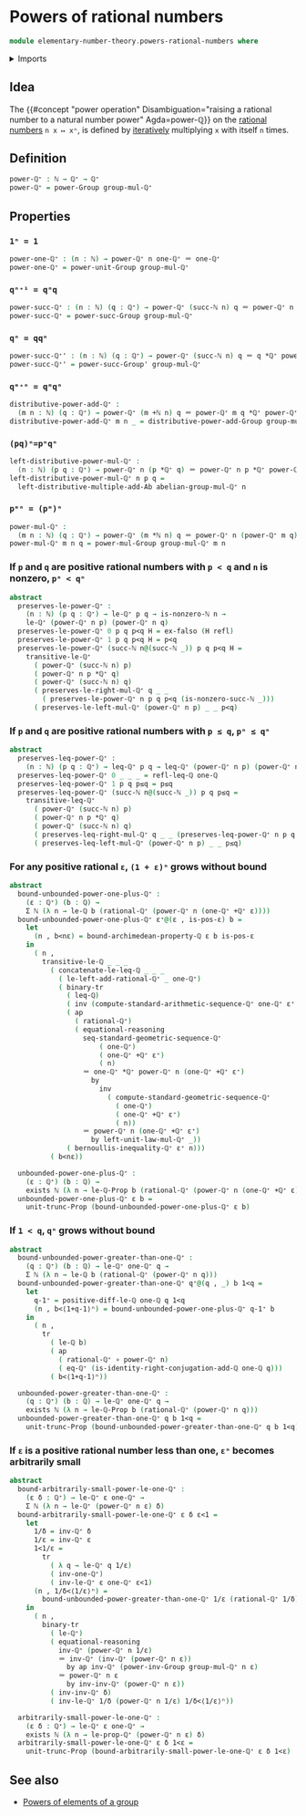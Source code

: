 # Powers of rational numbers

```agda
module elementary-number-theory.powers-rational-numbers where
```

<details><summary>Imports</summary>

```agda
open import elementary-number-theory.multiplicative-monoid-of-rational-numbers
open import group-theory.powers-of-elements-monoids
open import foundation.identity-types
```

</details>

## Idea

The
{{#concept "power operation" Disambiguation="raising a rational number to a natural number power" Agda=power-ℚ}}
on the [rational numbers](elementary-number-theory.rational-numbers.md)
`n x ↦ xⁿ`, is defined by [iteratively](foundation.iterating-functions.md)
multiplying `x` with itself `n` times.

## Definition

```agda
power-ℚ⁺ : ℕ → ℚ⁺ → ℚ⁺
power-ℚ⁺ = power-Group group-mul-ℚ⁺
```

## Properties

### `1ⁿ = 1`

```agda
power-one-ℚ⁺ : (n : ℕ) → power-ℚ⁺ n one-ℚ⁺ ＝ one-ℚ⁺
power-one-ℚ⁺ = power-unit-Group group-mul-ℚ⁺
```

### `qⁿ⁺¹ = qⁿq`

```agda
power-succ-ℚ⁺ : (n : ℕ) (q : ℚ⁺) → power-ℚ⁺ (succ-ℕ n) q ＝ power-ℚ⁺ n q *ℚ⁺ q
power-succ-ℚ⁺ = power-succ-Group group-mul-ℚ⁺
```

### `qⁿ = qqⁿ`

```agda
power-succ-ℚ⁺' : (n : ℕ) (q : ℚ⁺) → power-ℚ⁺ (succ-ℕ n) q ＝ q *ℚ⁺ power-ℚ⁺ n q
power-succ-ℚ⁺' = power-succ-Group' group-mul-ℚ⁺
```

### `qᵐ⁺ⁿ = qᵐqⁿ`

```agda
distributive-power-add-ℚ⁺ :
  (m n : ℕ) (q : ℚ⁺) → power-ℚ⁺ (m +ℕ n) q ＝ power-ℚ⁺ m q *ℚ⁺ power-ℚ⁺ n q
distributive-power-add-ℚ⁺ m n _ = distributive-power-add-Group group-mul-ℚ⁺ m n
```

### `(pq)ⁿ=pⁿqⁿ`

```agda
left-distributive-power-mul-ℚ⁺ :
  (n : ℕ) (p q : ℚ⁺) → power-ℚ⁺ n (p *ℚ⁺ q) ＝ power-ℚ⁺ n p *ℚ⁺ power-ℚ⁺ n q
left-distributive-power-mul-ℚ⁺ n p q =
  left-distributive-multiple-add-Ab abelian-group-mul-ℚ⁺ n
```

### `pᵐⁿ = (pᵐ)ⁿ`

```agda
power-mul-ℚ⁺ :
  (m n : ℕ) (q : ℚ⁺) → power-ℚ⁺ (m *ℕ n) q ＝ power-ℚ⁺ n (power-ℚ⁺ m q)
power-mul-ℚ⁺ m n q = power-mul-Group group-mul-ℚ⁺ m n
```

### If `p` and `q` are positive rational numbers with `p < q` and `n` is nonzero, `pⁿ < qⁿ`

```agda
abstract
  preserves-le-power-ℚ⁺ :
    (n : ℕ) (p q : ℚ⁺) → le-ℚ⁺ p q → is-nonzero-ℕ n →
    le-ℚ⁺ (power-ℚ⁺ n p) (power-ℚ⁺ n q)
  preserves-le-power-ℚ⁺ 0 p q p<q H = ex-falso (H refl)
  preserves-le-power-ℚ⁺ 1 p q p<q H = p<q
  preserves-le-power-ℚ⁺ (succ-ℕ n@(succ-ℕ _)) p q p<q H =
    transitive-le-ℚ⁺
      ( power-ℚ⁺ (succ-ℕ n) p)
      ( power-ℚ⁺ n p *ℚ⁺ q)
      ( power-ℚ⁺ (succ-ℕ n) q)
      ( preserves-le-right-mul-ℚ⁺ q _ _
        ( preserves-le-power-ℚ⁺ n p q p<q (is-nonzero-succ-ℕ _)))
      ( preserves-le-left-mul-ℚ⁺ (power-ℚ⁺ n p) _ _ p<q)
```

### If `p` and `q` are positive rational numbers with `p ≤ q`, `pⁿ ≤ qⁿ`

```agda
abstract
  preserves-leq-power-ℚ⁺ :
    (n : ℕ) (p q : ℚ⁺) → leq-ℚ⁺ p q → leq-ℚ⁺ (power-ℚ⁺ n p) (power-ℚ⁺ n q)
  preserves-leq-power-ℚ⁺ 0 _ _ _ = refl-leq-ℚ one-ℚ
  preserves-leq-power-ℚ⁺ 1 p q p≤q = p≤q
  preserves-leq-power-ℚ⁺ (succ-ℕ n@(succ-ℕ _)) p q p≤q =
    transitive-leq-ℚ⁺
      ( power-ℚ⁺ (succ-ℕ n) p)
      ( power-ℚ⁺ n p *ℚ⁺ q)
      ( power-ℚ⁺ (succ-ℕ n) q)
      ( preserves-leq-right-mul-ℚ⁺ q _ _ (preserves-leq-power-ℚ⁺ n p q p≤q))
      ( preserves-leq-left-mul-ℚ⁺ (power-ℚ⁺ n p) _ _ p≤q)
```

### For any positive rational `ε`, `(1 + ε)ⁿ` grows without bound

```agda
abstract
  bound-unbounded-power-one-plus-ℚ⁺ :
    (ε : ℚ⁺) (b : ℚ) →
    Σ ℕ (λ n → le-ℚ b (rational-ℚ⁺ (power-ℚ⁺ n (one-ℚ⁺ +ℚ⁺ ε))))
  bound-unbounded-power-one-plus-ℚ⁺ ε⁺@(ε , is-pos-ε) b =
    let
      (n , b<nε) = bound-archimedean-property-ℚ ε b is-pos-ε
    in
      ( n ,
        transitive-le-ℚ _ _ _
          ( concatenate-le-leq-ℚ _ _ _
            ( le-left-add-rational-ℚ⁺ _ one-ℚ⁺)
            ( binary-tr
              ( leq-ℚ)
              ( inv (compute-standard-arithmetic-sequence-ℚ⁺ one-ℚ⁺ ε⁺ n))
              ( ap
                ( rational-ℚ⁺)
                ( equational-reasoning
                  seq-standard-geometric-sequence-ℚ⁺
                      ( one-ℚ⁺)
                      ( one-ℚ⁺ +ℚ⁺ ε⁺)
                      ( n)
                  ＝ one-ℚ⁺ *ℚ⁺ power-ℚ⁺ n (one-ℚ⁺ +ℚ⁺ ε⁺)
                    by
                      inv
                        ( compute-standard-geometric-sequence-ℚ⁺
                          ( one-ℚ⁺)
                          ( one-ℚ⁺ +ℚ⁺ ε⁺)
                          ( n))
                  ＝ power-ℚ⁺ n (one-ℚ⁺ +ℚ⁺ ε⁺)
                    by left-unit-law-mul-ℚ⁺ _))
              ( bernoullis-inequality-ℚ⁺ ε⁺ n)))
          ( b<nε))

  unbounded-power-one-plus-ℚ⁺ :
    (ε : ℚ⁺) (b : ℚ) →
    exists ℕ (λ n → le-ℚ-Prop b (rational-ℚ⁺ (power-ℚ⁺ n (one-ℚ⁺ +ℚ⁺ ε))))
  unbounded-power-one-plus-ℚ⁺ ε b =
    unit-trunc-Prop (bound-unbounded-power-one-plus-ℚ⁺ ε b)
```

### If `1 < q`, `qⁿ` grows without bound

```agda
abstract
  bound-unbounded-power-greater-than-one-ℚ⁺ :
    (q : ℚ⁺) (b : ℚ) → le-ℚ⁺ one-ℚ⁺ q →
    Σ ℕ (λ n → le-ℚ b (rational-ℚ⁺ (power-ℚ⁺ n q)))
  bound-unbounded-power-greater-than-one-ℚ⁺ q⁺@(q , _) b 1<q =
    let
      q-1⁺ = positive-diff-le-ℚ one-ℚ q 1<q
      (n , b<⟨1+q-1⟩ⁿ) = bound-unbounded-power-one-plus-ℚ⁺ q-1⁺ b
    in
      ( n ,
        tr
          ( le-ℚ b)
          ( ap
            ( rational-ℚ⁺ ∘ power-ℚ⁺ n)
            ( eq-ℚ⁺ (is-identity-right-conjugation-add-ℚ one-ℚ q)))
          ( b<⟨1+q-1⟩ⁿ))

  unbounded-power-greater-than-one-ℚ⁺ :
    (q : ℚ⁺) (b : ℚ) → le-ℚ⁺ one-ℚ⁺ q →
    exists ℕ (λ n → le-ℚ-Prop b (rational-ℚ⁺ (power-ℚ⁺ n q)))
  unbounded-power-greater-than-one-ℚ⁺ q b 1<q =
    unit-trunc-Prop (bound-unbounded-power-greater-than-one-ℚ⁺ q b 1<q)
```

### If `ε` is a positive rational number less than one, `εⁿ` becomes arbitrarily small

```agda
abstract
  bound-arbitrarily-small-power-le-one-ℚ⁺ :
    (ε δ : ℚ⁺) → le-ℚ⁺ ε one-ℚ⁺ →
    Σ ℕ (λ n → le-ℚ⁺ (power-ℚ⁺ n ε) δ)
  bound-arbitrarily-small-power-le-one-ℚ⁺ ε δ ε<1 =
    let
      1/δ = inv-ℚ⁺ δ
      1/ε = inv-ℚ⁺ ε
      1<1/ε =
        tr
          ( λ q → le-ℚ⁺ q 1/ε)
          ( inv-one-ℚ⁺)
          ( inv-le-ℚ⁺ ε one-ℚ⁺ ε<1)
      (n , 1/δ<⟨1/ε⟩ⁿ) =
        bound-unbounded-power-greater-than-one-ℚ⁺ 1/ε (rational-ℚ⁺ 1/δ) 1<1/ε
    in
      ( n ,
        binary-tr
          ( le-ℚ⁺)
          ( equational-reasoning
            inv-ℚ⁺ (power-ℚ⁺ n 1/ε)
            ＝ inv-ℚ⁺ (inv-ℚ⁺ (power-ℚ⁺ n ε))
              by ap inv-ℚ⁺ (power-inv-Group group-mul-ℚ⁺ n ε)
            ＝ power-ℚ⁺ n ε
              by inv-inv-ℚ⁺ (power-ℚ⁺ n ε))
          ( inv-inv-ℚ⁺ δ)
          ( inv-le-ℚ⁺ 1/δ (power-ℚ⁺ n 1/ε) 1/δ<⟨1/ε⟩ⁿ))

  arbitrarily-small-power-le-one-ℚ⁺ :
    (ε δ : ℚ⁺) → le-ℚ⁺ ε one-ℚ⁺ →
    exists ℕ (λ n → le-prop-ℚ⁺ (power-ℚ⁺ n ε) δ)
  arbitrarily-small-power-le-one-ℚ⁺ ε δ 1<ε =
    unit-trunc-Prop (bound-arbitrarily-small-power-le-one-ℚ⁺ ε δ 1<ε)
```

## See also

- [Powers of elements of a group](group-theory.powers-of-elements-groups.md)
